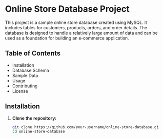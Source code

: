 # Online Store Database Project

This project is a sample online store database created using MySQL. It includes tables for customers, products, orders, and order details. The database is designed to handle a relatively large amount of data and can be used as a foundation for building an e-commerce application.

## Table of Contents

- Installation
- Database Schema
- Sample Data
- Usage
- Contributing
- License

## Installation

1. **Clone the repository:**
   ```bash
   git clone https://github.com/your-username/online-store-database.git
   cd online-store-database
